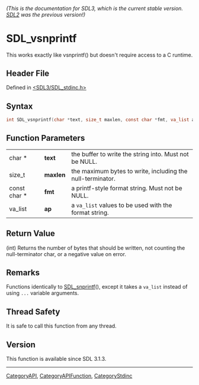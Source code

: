 ###### (This is the documentation for SDL3, which is the current stable version. [SDL2](https://wiki.libsdl.org/SDL2/) was the previous version!)
# SDL_vsnprintf

This works exactly like vsnprintf() but doesn't require access to a C runtime.

## Header File

Defined in [<SDL3/SDL_stdinc.h>](https://github.com/libsdl-org/SDL/blob/main/include/SDL3/SDL_stdinc.h)

## Syntax

```c
int SDL_vsnprintf(char *text, size_t maxlen, const char *fmt, va_list ap);
```

## Function Parameters

|              |            |                                                            |
| ------------ | ---------- | ---------------------------------------------------------- |
| char *       | **text**   | the buffer to write the string into. Must not be NULL.     |
| size_t       | **maxlen** | the maximum bytes to write, including the null-terminator. |
| const char * | **fmt**    | a printf-style format string. Must not be NULL.            |
| va_list      | **ap**     | a `va_list` values to be used with the format string.      |

## Return Value

(int) Returns the number of bytes that should be written, not counting the
null-terminator char, or a negative value on error.

## Remarks

Functions identically to [SDL_snprintf](SDL_snprintf)(), except it takes a
`va_list` instead of using `...` variable arguments.

## Thread Safety

It is safe to call this function from any thread.

## Version

This function is available since SDL 3.1.3.

----
[CategoryAPI](CategoryAPI), [CategoryAPIFunction](CategoryAPIFunction), [CategoryStdinc](CategoryStdinc)

